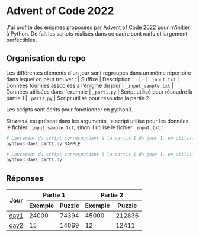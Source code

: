 # Advent of Code 2022

J'ai profité des énigmes proposées par [Advent of Code 2022](https://adventofcode.com/2022) pour m'initier à Python. De fait les scripts réalisés dans ce cadre sont naïfs et largement perfectibles.


## Organisation du repo

Les différentes éléments d'un jour sont regroupés dans un même répertoire dans lequel on peut trouver :
| Suffixe | Description
| - | -
| `_input.txt`        | Données fournies associées à l'énigme du jour
| `_input_sample.txt` | Données utilisées dans l'exemple
| `_part1.py`         | Script utilisé pour résoudre la partie 1
| `_part2.py`         | Script utilisé pour résoudre la partie 2

Les scripts sont écrits pour fonctionner en python3.

Si `SAMPLE` est présent dans les arguments, le script utilise pour les données le fichier `_input_sample.txt`, sinon il utilise le fichier `_input.txt` :
```bash
# Lancement du script correspondant à la partie 1 du jour 1, en utilisant les données de l'exemple (i.e. day1_input_sample.txt)
pyhton3 day1_part1.py SAMPLE

# Lancement du script correspondant à la partie 1 du jour 1, en utilisant les données de l'énigme à résoudre (i.e. day1_input.txt)
pyhton3 day1_part1.py
```


## Réponses

<table>
 <thead>
    <tr><th rowspan=2>Jour</th><th colspan=2 center>Partie 1</th><th colspan=2>Partie 2</th></tr>
    <tr><th>Exemple</th><th>Puzzle</th><th>Exemple</th><th>Puzzle</th></tr>
 </thead>
    <tr><td><a href="day1">day1</a></td><td>24000</td><td>74394</td><td>45000</td><td>212836</td></tr>
    <tr><td><a href="day2">day2</a></td><td>15</td><td>14069</td><td>12</td><td>12411</td></tr>
 <tbody>
</table>
